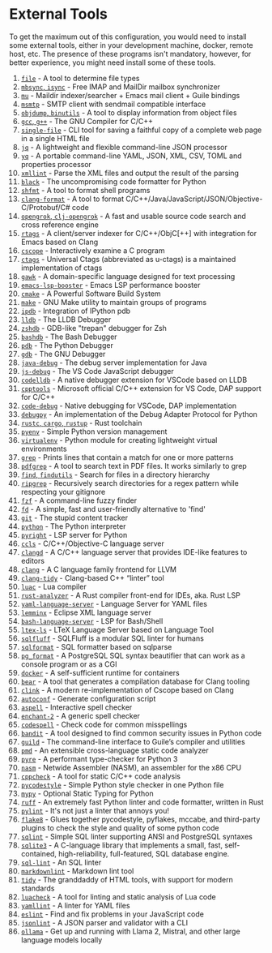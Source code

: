 # External Tools
To get the maximum out of this configuration, you would need to install some
external tools, either in your development machine, docker, remote host, etc.
The presence of these programs isn't mandatory, however, for better experience,
you might need install some of these tools.

1. [`file`](https://darwinsys.com/file) - A tool to determine file types
2. [`mbsync`, `isync`](https://isync.sourceforge.io) - Free IMAP and MailDir mailbox synchronizer
3. [`mu`](https://github.com/djcb/mu) - Maildir indexer/searcher + Emacs mail client + Guile bindings
4. [`msmtp`](https://github.com/marlam/msmtp) - SMTP client with sendmail compatible interface
5. [`objdump`, `binutils`](https://en.wikipedia.org/wiki/Objdump) - A tool to display information from object files
6. [`gcc`, `g++`](https://gcc.gnu.org) - The GNU Compiler for C/C++
7. [`single-file`](https://github.com/gildas-lormeau/single-file-cli) - CLI tool for saving a faithful copy of a complete web page in a single HTML file
8. [`jq`](https://github.com/jqlang/jq) - A lightweight and flexible command-line JSON processor
9. [`yq`](https://github.com/mikefarah/yq) - A portable command-line YAML, JSON, XML, CSV, TOML and properties processor
10. [`xmllint`](https://github.com/GNOME/libxml2) - Parse the XML files and output the result of the parsing
11. [`black`](https://github.com/psf/black) - The uncompromising code formatter for Python
12. [`shfmt`](https://github.com/mvdan/sh) - A tool to format shell programs
13. [`clang-format`](https://clang.llvm.org/docs/ClangFormat.html) - A tool to format C/C++/Java/JavaScript/JSON/Objective-C/Protobuf/C# code
14. [`opengrok`, `clj-opengrok`](https://github.com/youngker/clj-opengrok) - A fast and usable source code search and cross reference engine
15. [`rtags`](https://github.com/Andersbakken/rtags) - A client/server indexer for C/C++/ObjC[++] with integration for Emacs based on Clang
16. [`cscope`](https://cscope.sourceforge.net) - Interactively examine a C program
17. [`ctags`](https://github.com/universal-ctags/ctags) - Universal Ctags (abbreviated as u-ctags) is a maintained implementation of ctags
18. [`gawk`](https://www.gnu.org/software/gawk) - A domain-specific language designed for text processing
19. [`emacs-lsp-booster`](https://github.com/blahgeek/emacs-lsp-booster) - Emacs LSP performance booster
20. [`cmake`](https://github.com/Kitware/CMake) - A Powerful Software Build System
21. [`make`](https://www.gnu.org/software/make) - GNU Make utility to maintain groups of programs
22. [`ipdb`](https://github.com/gotcha/ipdb) - Integration of IPython pdb
23. [`lldb`](https://lldb.llvm.org) - The LLDB Debugger
24. [`zshdb`](https://github.com/rocky/zshdb) - GDB-like "trepan" debugger for Zsh
25. [`bashdb`](https://bashdb.sourceforge.net) - The Bash Debugger
26. [`pdb`](https://docs.python.org/3/library/pdb.html) - The Python Debugger
27. [`gdb`](https://www.sourceware.org/gdb) - The GNU Debugger
28. [`java-debug`](https://github.com/microsoft/java-debug) - The debug server implementation for Java
29. [`js-debug`](https://github.com/microsoft/vscode-js-debug) - The VS Code JavaScript debugger
30. [`codelldb`](https://github.com/vadimcn/codelldb) - A native debugger extension for VSCode based on LLDB
31. [`cpptools`](https://github.com/microsoft/vscode-cpptools) - Microsoft official C/C++ extension for VS Code, DAP support for C/C++
32. [`code-debug`](https://github.com/WebFreak001/code-debug) - Native debugging for VSCode, DAP implementation
33. [`debugpy`](https://github.com/microsoft/debugpy) - An implementation of the Debug Adapter Protocol for Python
34. [`rustc`, `cargo`, `rustup`](https://github.com/rust-lang/rust) - Rust toolchain
35. [`pyenv`](https://github.com/pyenv/pyenv) - Simple Python version management
36. [`virtualenv`](https://docs.python.org/3/library/venv.html) - Python module for creating lightweight virtual environments
37. [`grep`](https://www.gnu.org/software/grep/manual/grep.html) - Prints lines that contain a match for one or more patterns
38. [`pdfgrep`](https://gitlab.com/pdfgrep/pdfgrep) - A tool to search text in PDF files. It works similarly to grep
39. [`find`, `findutils`](https://www.gnu.org/software/findutils) - Search for files in a directory hierarchy
40. [`ripgrep`](https://github.com/BurntSushi/ripgrep) - Recursively search directories for a regex pattern while respecting your gitignore
41. [`fzf`](https://github.com/junegunn/fzf) - A command-line fuzzy finder
42. [`fd`](https://github.com/sharkdp/fd) - A simple, fast and user-friendly alternative to 'find'
43. [`git`](https://github.com/git/git) - The stupid content tracker
44. [`python`](https://python.org) - The Python interpreter
45. [`pyright`](https://github.com/microsoft/pyright) - LSP server for Python
46. [`ccls`](https://github.com/MaskRay/ccls) - C/C++/Objective-C language server
47. [`clangd`](https://clangd.llvm.org) - A C/C++ language server that provides IDE-like features to editors
48. [`clang`](https://clang.llvm.org) - A C language family frontend for LLVM
49. [`clang-tidy`](https://clang.llvm.org/extra/clang-tidy) - Clang-based C++ “linter” tool
50. [`luac`](https://www.lua.org) - Lua compiler
51. [`rust-analyzer`](https://github.com/rust-lang/rust-analyzer) - A Rust compiler front-end for IDEs, aka. Rust LSP
52. [`yaml-language-server`](https://github.com/redhat-developer/yaml-language-server) - Language Server for YAML files
53. [`lemminx`](https://github.com/eclipse/lemminx) - Eclipse XML language server
54. [`bash-language-server`](https://github.com/bash-lsp/bash-language-server) - LSP for Bash/Shell
55. [`ltex-ls`](https://github.com/valentjn/ltex-ls) - LTeX Language Server based on Language Tool
56. [`sqlfluff`](https://github.com/sqlfluff/sqlfluff) - SQLFluff is a modular SQL linter for humans
57. [`sqlformat`](https://github.com/andialbrecht/sqlparse) - SQL formatter based on sqlparse
58. [`pg_format`](https://github.com/darold/pgFormatter) - A PostgreSQL SQL syntax beautifier that can work as a console program or as a CGI
59. [`docker`](https://www.docker.com) - A self-sufficient runtime for containers
60. [`bear`](https://github.com/rizsotto/Bear) - A tool that generates a compilation database for Clang tooling
61. [`clink`](https://github.com/Smattr/clink) - A modern re-implementation of Cscope based on Clang
62. [`autoconf`](https://www.gnu.org/software/autoconf) - Generate configuration script
63. [`aspell`](https://github.com/GNUAspell/aspell) - Interactive spell checker
64. [`enchant-2`](https://github.com/AbiWord/enchant) - A generic spell checker
65. [`codespell`](https://github.com/codespell-project/codespell) - Check code for common misspellings
66. [`bandit`](https://github.com/pycqa/bandit) - A tool designed to find common security issues in Python code
67. [`guild`](https://www.gnu.org/software/guile) - The command-line interface to Guile’s compiler and utilities
68. [`pmd`](https://github.com/pmd/pmd) - An extensible cross-language static code analyzer
69. [`pyre`](https://github.com/facebook/pyre-check) - A performant type-checker for Python 3
70. [`nasm`](https://github.com/netwide-assembler/nasm) - Netwide Assembler (NASM), an assembler for the x86 CPU
71. [`cppcheck`](https://github.com/danmar/cppcheck) - A tool for static C/C++ code analysis
72. [`pycodestyle`](https://github.com/pycqa/pycodestyle) - Simple Python style checker in one Python file
73. [`mypy`](https://github.com/python/mypy) - Optional Static Typing for Python
74. [`ruff`](https://github.com/astral-sh/ruff) - An extremely fast Python linter and code formatter, written in Rust
75. [`pylint`](https://github.com/pylint-dev/pylint) - It's not just a linter that annoys you!
76. [`flake8`](https://github.com/pycqa/flake8) - Glues together pycodestyle, pyflakes, mccabe, and third-party plugins to check the style and quality of some python code
77. [`sqlint`](https://github.com/purcell/sqlint) - Simple SQL linter supporting ANSI and PostgreSQL syntaxes
78. [`sqlite3`](https://github.com/sqlite/sqlite) - A C-language library that implements a small, fast, self-contained, high-reliability, full-featured, SQL database engine.
79. [`sql-lint`](https://github.com/joereynolds/sql-lint) - An SQL linter
80. [`markdownlint`](https://github.com/markdownlint/markdownlint) - Markdown lint tool
81. [`tidy`](https://github.com/htacg/tidy-html5) - The granddaddy of HTML tools, with support for modern standards
82. [`luacheck`](https://github.com/mpeterv/luacheck) - A tool for linting and static analysis of Lua code
83. [`yamllint`](https://github.com/adrienverge/yamllint) - A linter for YAML files
84. [`eslint`](https://github.com/eslint/eslint) - Find and fix problems in your JavaScript code
85. [`jsonlint`](https://github.com/zaach/jsonlint) - A JSON parser and validator with a CLI
86. [`ollama`](https://github.com/ollama/ollama) - Get up and running with Llama 2, Mistral, and other large language models locally
